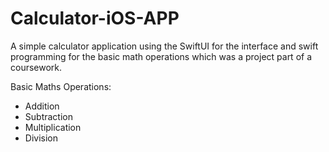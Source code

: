 # Calculator-iOS-APP

A simple calculator application using the SwiftUI for the interface and swift programming for the basic math operations which was a project part of a coursework. 

Basic Maths Operations: 
* Addition 
* Subtraction 
* Multiplication 
* Division 

